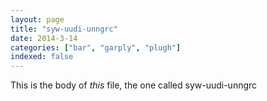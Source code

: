 ```yaml
---
layout: page
title: "syw-uudi-unngrc"
date: 2014-3-14
categories: ["bar", "garply", "plugh"]
indexed: false
---
```

This is the body of _this_ file, the one called syw-uudi-unngrc
